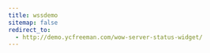 ```yaml
---
title: wssdemo
sitemap: false
redirect_to:
  - http://demo.ycfreeman.com/wow-server-status-widget/
---
```

